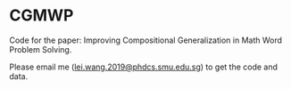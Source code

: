 # CGMWP

Code for the paper: Improving Compositional Generalization in Math Word Problem Solving.

Please email me (lei.wang.2019@phdcs.smu.edu.sg) to get the code and data.
